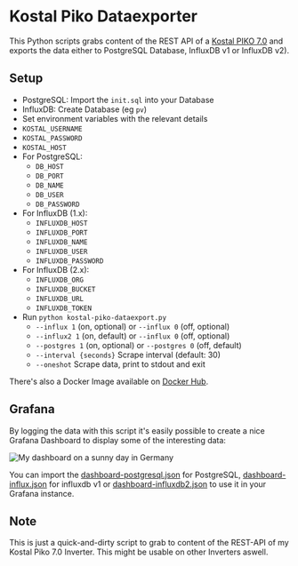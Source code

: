 # Kostal Piko Dataexporter

This Python scripts grabs content of the REST API of a [Kostal PIKO
7.0](https://www.kostal-solar-electric.com/de-de/products/three-phase-inverter/piko-12-20)
and exports the data either to PostgreSQL Database, InfluxDB v1 or InfluxDB v2).

## Setup

 * PostgreSQL: Import the `init.sql` into your Database
 * InfluxDB: Create Database (eg `pv`)
 * Set environment variables with the relevant details
  * `KOSTAL_USERNAME`
  * `KOSTAL_PASSWORD`
  * `KOSTAL_HOST`
  * For PostgreSQL:
    * `DB_HOST`
    * `DB_PORT`
    * `DB_NAME`
    * `DB_USER`
    * `DB_PASSWORD`
  * For InfluxDB (1.x):
    * `INFLUXDB_HOST`
    * `INFLUXDB_PORT`
    * `INFLUXDB_NAME`
    * `INFLUXDB_USER`
    * `INFLUXDB_PASSWORD`
  * For InfluxDB (2.x):
    * `INFLUXDB_ORG`
    * `INFLUXDB_BUCKET`
    * `INFLUXDB_URL`
    * `INFLUXDB_TOKEN`
 * Run `python kostal-piko-dataexport.py`
    * `--influx 1` (on, optional) or `--influx 0` (off, optional)
    * `--influx2 1` (on, default) or `--influx 0` (off, optional)
    * `--postgres 1` (on, optional) or `--postgres 0` (off, default)
    * `--interval {seconds}` Scrape interval (default: 30)
    * `--oneshot` Scrape data, print to stdout and exit

There's also a Docker Image available on [Docker Hub](https://hub.docker.com/r/svijee/kostal-dataexporter).

## Grafana

By logging the data with this script it's easily possible to create a nice
Grafana Dashboard to display some of the interesting data:

![My dashboard on a sunny day in Germany](https://raw.githubusercontent.com/svijee/kostal-dataexporter/master/img/grafana-dashboard.png)

You can import the [dashboard-postgresql.json](dashboard-postgresql.json) for
PostgreSQL, [dashboard-influx.json](dashboard-influx.json) for influxdb v1 or
[dashboard-influxdb2.json](dashboard-influxdb2.json) to use it in your Grafana
instance.

## Note

This is just a quick-and-dirty script to grab to content of the REST-API of my
Kostal Piko 7.0 Inverter. This might be usable on other Inverters aswell.
